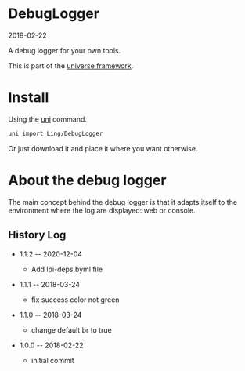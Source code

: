 DebugLogger
===========
2018-02-22



A debug logger for your own tools.


This is part of the [universe framework](https://github.com/karayabin/universe-snapshot).


Install
==========
Using the [uni](https://github.com/lingtalfi/universe-naive-importer) command.
```bash
uni import Ling/DebugLogger
```

Or just download it and place it where you want otherwise.



About the debug logger
==========================

The main concept behind the debug logger is that it adapts itself to the environment
where the log are displayed: web or console.







History Log
------------------

- 1.1.2 -- 2020-12-04

    - Add lpi-deps.byml file

- 1.1.1 -- 2018-03-24

    - fix success color not green
    
- 1.1.0 -- 2018-03-24

    - change default br to true
    
- 1.0.0 -- 2018-02-22

    - initial commit




